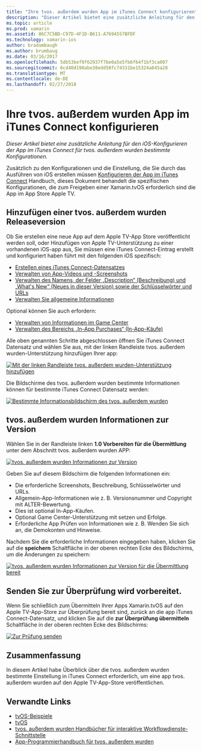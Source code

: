 ```yaml
---
title: "Ihre tvos. außerdem wurden App im iTunes Connect konfigurieren"
description: "Dieser Artikel bietet eine zusätzliche Anleitung für den iOS-Konfigurieren der App im iTunes Connect für tvos. außerdem wurden bestimmte Konfigurationen."
ms.topic: article
ms.prod: xamarin
ms.assetid: 86C7C5BD-C97D-4F1D-B611-A7694557BFDF
ms.technology: xamarin-ios
author: bradumbaugh
ms.author: brumbaug
ms.date: 03/16/2017
ms.openlocfilehash: 5db53bef0f62937f7be0a5e5fb6f64f1bf3ca007
ms.sourcegitcommit: 6cd40d190abe38edd50fc74331be15324a845a28
ms.translationtype: MT
ms.contentlocale: de-DE
ms.lasthandoff: 02/27/2018
---
```

# <a name="configure-your-tvos-app-in-itunes-connect"></a>Ihre tvos. außerdem wurden App im iTunes Connect konfigurieren

_Dieser Artikel bietet eine zusätzliche Anleitung für den iOS-Konfigurieren der App im iTunes Connect für tvos. außerdem wurden bestimmte Konfigurationen._


Zusätzlich zu den Konfigurationen und die Einstellung, die Sie durch das Ausführen von iOS erstellen müssen [Konfigurieren der App im iTunes Connect](~/ios/deploy-test/app-distribution/app-store-distribution/itunesconnect.md) Handbuch, dieses Dokument behandelt die spezifischen Konfigurationen, die zum Freigeben einer Xamarin.tvOS erforderlich sind die App im App Store Apple TV.

<a name="Adding-a-tvOS-Release-Version" />

## <a name="adding-a-tvos-release-version"></a>Hinzufügen einer tvos. außerdem wurden Releaseversion

Ob Sie erstellen eine neue App auf dem Apple TV-App Store veröffentlicht werden soll, oder Hinzufügen von Apple TV-Unterstützung zu einer vorhandenen iOS-app aus, Sie müssen eine iTunes Connect-Eintrag erstellt und konfiguriert haben führt mit den folgenden iOS spezifisch:

- [Erstellen eines iTunes Connect-Datensatzes](~/ios/deploy-test/app-distribution/app-store-distribution/itunesconnect.md#creating)
- [Verwalten von App-Videos und -Screenshots](~/ios/deploy-test/app-distribution/app-store-distribution/itunesconnect.md#managing)
- [Verwalten des Namens, der Felder „Description“ (Beschreibung) und „What's New“ (Neues in dieser Version) sowie der Schlüsselwörter und URLs](~/ios/deploy-test/app-distribution/app-store-distribution/itunesconnect.md#metadata)
- [Verwalten Sie allgemeine Informationen](~/ios/deploy-test/app-distribution/app-store-distribution/itunesconnect.md#general)

Optional können Sie auch erfordern:

- [Verwalten von Informationen im Game Center](~/ios/deploy-test/app-distribution/app-store-distribution/itunesconnect.md#game-center)
- [Verwalten des Bereichs „In-App Purchases“ (In-App-Käufe)](~/ios/deploy-test/app-distribution/app-store-distribution/itunesconnect.md#iap)

Alle oben genannten Schritte abgeschlossen öffnen Sie iTunes Connect Datensatz und wählen Sie aus, mit der linken Randleiste tvos. außerdem wurden-Unterstützung hinzufügen Ihrer app:

[ ![](itunes-connect-images/connect01.png "Mit der linken Randleiste tvos. außerdem wurden-Unterstützung hinzufügen")](itunes-connect-images/connect01.png)

Die Bildschirme des tvos. außerdem wurden bestimmte Informationen können für bestimmte iTunes Connect Datensatz werden:

[ ![](itunes-connect-images/connect02.png "Bestimmte Informationsbildschirm des tvos. außerdem wurden")](itunes-connect-images/connect02.png)

<a name="tvOS-Version-Information" />

## <a name="tvos-version-information"></a>tvos. außerdem wurden Informationen zur Version

Wählen Sie in der Randleiste linken **1.0 Vorbereiten für die Übermittlung** unter dem Abschnitt tvos. außerdem wurden APP:

[ ![](itunes-connect-images/connect03.png "tvos. außerdem wurden Informationen zur Version")](itunes-connect-images/connect03.png)

Geben Sie auf diesem Bildschirm die folgenden Informationen ein:

- Die erforderliche Screenshots, Beschreibung, Schlüsselwörter und URLs.
- Allgemein-App-Informationen wie z. B. Versionsnummer und Copyright mit ALTER-Bewertung.
- Dies ist optional In-App-Käufen.
- Optional Game Center-Unterstützung mit setzen und Erfolge.
- Erforderliche App Prüfen von Informationen wie z. B. Wenden Sie sich an, die Demokonten und Hinweise.

Nachdem Sie die erforderliche Informationen eingegeben haben, klicken Sie auf die **speichern** Schaltfläche in der oberen rechten Ecke des Bildschirms, um die Änderungen zu speichern:

[ ![](itunes-connect-images/connect04.png "tvos. außerdem wurden Informationen zur Version für die Übermittlung bereit")](itunes-connect-images/connect04.png)

<a name="Submitting-for-Review" />

## <a name="preparing-to-submit-for-review"></a>Senden Sie zur Überprüfung wird vorbereitet.

Wenn Sie schließlich zum Übermitteln Ihrer Apps Xamarin.tvOS auf den Apple TV-App-Store zur Überprüfung bereit sind, zurück an die app iTunes Connect-Datensatz, und klicken Sie auf die **zur Überprüfung übermitteln** Schaltfläche in der oberen rechten Ecke des Bildschirms:

[ ![](itunes-connect-images/connect05.png "Zur Prüfung senden")](itunes-connect-images/connect05.png)

<a name="Summary" />

## <a name="summary"></a>Zusammenfassung

In diesem Artikel habe Überblick über die tvos. außerdem wurden bestimmte Einstellung in iTunes Connect erforderlich, um eine app tvos. außerdem wurden auf den Apple TV-App-Store veröffentlichen.



## <a name="related-links"></a>Verwandte Links

- [tvOS-Beispiele](https://developer.xamarin.com/samples/tvos/all/)
- [tvOS](https://developer.apple.com/tvos/)
- [tvos. außerdem wurden Handbücher für interaktive Workflowdienste-Schnittstelle](https://developer.apple.com/tvos/human-interface-guidelines/)
- [App-Programmierhandbuch für tvos. außerdem wurden](https://developer.apple.com/library/prerelease/tvos/documentation/General/Conceptual/AppleTV_PG/)
